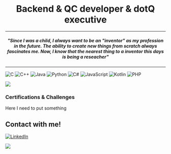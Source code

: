 <h1 align="center">Backend & QC developer & dotQ executive</h1>

---
 
<h5 align='center'><i>"Since I was a child, I always want to be an "inventor" as my profession in the future. The ability to create new things from scratch always fascinates me. Now, I know that the nearest thing to a inventor this days is being a reseacher"</i></h5>
 
---
![C](https://img.shields.io/badge/c-%2300599C.svg?style=for-the-badge&logo=c&logoColor=white) 
![C++](https://img.shields.io/badge/c++-%2300599C.svg?style=for-the-badge&logo=c%2B%2B&logoColor=white) 
![Java](https://img.shields.io/badge/java-%23ED8B00.svg?style=for-the-badge&logo=java&logoColor=white) 
![Python](https://img.shields.io/badge/python-3670A0?style=for-the-badge&logo=python&logoColor=ffdd54)
![C#](https://img.shields.io/badge/c%23-%23239120.svg?style=for-the-badge&logo=c-sharp&logoColor=white) 
![JavaScript](https://img.shields.io/badge/javascript-%23323330.svg?style=for-the-badge&logo=javascript&logoColor=%23F7DF1E) 
![Kotlin](https://img.shields.io/badge/kotlin-%230095D5.svg?style=for-the-badge&logo=kotlin&logoColor=white) 
![PHP](https://img.shields.io/badge/php-%23777BB4.svg?style=for-the-badge&logo=php&logoColor=white) 


![](https://github-readme-streak-stats.herokuapp.com/?user=EnriqueAnguianoVara&theme=calm&hide_border=false)<br/>


### Certifications & Challenges

Here I need to put something


## Contact with me!
[![LinkedIn](https://img.shields.io/badge/LinkedIn-%230077B5.svg?logo=linkedin&logoColor=white)](https://linkedin.com/in/www.linkedin.com/in/enrique-anguiano-vara-6ba44625b) 





[![](https://visitcount.itsvg.in/api?id=EnriqueAnguianoVara&icon=0&color=0)](https://visitcount.itsvg.in)

<!-- Proudly created with GPRM ( https://gprm.itsvg.in ) -->
